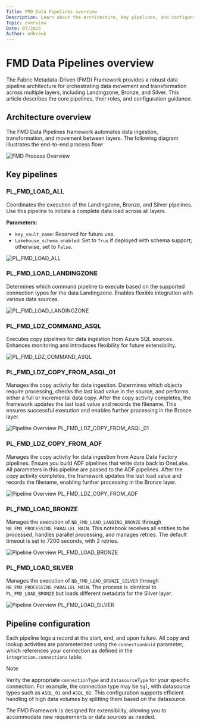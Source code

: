 ```yaml
---
Title: FMD Data Pipelines overview
Description: Learn about the architecture, key pipelines, and configuration of the Fabric Metadata-Driven (FMD) Framework data pipelines.
Topic: overview
Date: 07/2025
Author: edkreuk
---
```


# FMD Data Pipelines overview

The Fabric Metadata-Driven (FMD) Framework provides a robust data pipeline architecture for orchestrating data movement and transformation across multiple layers, including Landingzone, Bronze, and Silver. This article describes the core pipelines, their roles, and configuration guidance.

## Architecture overview

The FMD Data Pipelines framework automates data ingestion, transformation, and movement between layers. The following diagram illustrates the end-to-end process flow:

![FMD Process Overview](/Images/FMD_PROCESS_OVERVIEW.png)

## Key pipelines

### PL_FMD_LOAD_ALL

Coordinates the execution of the Landingzone, Bronze, and Silver pipelines. Use this pipeline to initiate a complete data load across all layers.

**Parameters:**
- `key_vault_name`: Reserved for future use.
- `Lakehouse_schema_enabled`: Set to `True` if deployed with schema support; otherwise, set to `False`.

![PL_FMD_LOAD_ALL](/Images/PL_FMD_LOAD_ALL.png)

### PL_FMD_LOAD_LANDINGZONE

Determines which command pipeline to execute based on the supported connection types for the data Landingzone. Enables flexible integration with various data sources.

![PL_FMD_LOAD_LANDINGZONE](/Images/PL_FMD_LOAD_LANDINGZONE.png)

### PL_FMD_LDZ_COMMAND_ASQL

Executes copy pipelines for data ingestion from Azure SQL sources. Enhances monitoring and introduces flexibility for future extensibility.

![PL_FMD_LDZ_COMMAND_ASQL](/Images/PL_FMD_LDZ_COMMAND_ASQL.png)

### PL_FMD_LDZ_COPY_FROM_ASQL_01

Manages the copy activity for data ingestion. Determines which objects require processing, checks the last load value in the source, and performs either a full or incremental data copy. After the copy activity completes, the framework updates the last load value and records the filename. This ensures successful execution and enables further processing in the Bronze layer.

![Pipeline Overview PL_FMD_LDZ_COPY_FROM_ASQL_01](/Images/PL_FMD_LDZ_COPY_FROM_ASQL_01.png)

### PL_FMD_LDZ_COPY_FROM_ADF

Manages the copy activity for data ingestion from Azure Data Factory pipelines. Ensure you build ADF pipelines that write data back to OneLake. All parameters in this pipeline are passed to the ADF pipelines. After the copy activity completes, the framework updates the last load value and records the filename, enabling further processing in the Bronze layer.

![Pipeline Overview PL_FMD_LDZ_COPY_FROM_ADF](/Images/PL_FMD_LDZ_COPY_FROM_ADF.png)

### PL_FMD_LOAD_BRONZE

Manages the execution of `NB_FMD_LOAD_LANDING_BRONZE` through `NB_FMD_PROCESSING_PARALLEL_MAIN`. This notebook receives all entities to be processed, handles parallel processing, and manages retries. The default timeout is set to 7200 seconds, with 2 retries.

![Pipeline Overview PL_FMD_LOAD_BRONZE ](/images/PL_FMD_LOAD_BRONZE.png)

### PL_FMD_LOAD_SILVER

Manages the execution of `NB_FMD_LOAD_BRONZE_SILVER` through `NB_FMD_PROCESSING_PARALLEL_MAIN`. The process is identical to `PL_FMD_LOAD_BRONZE` but loads different metadata for the Silver layer.

![Pipeline Overview PL_FMD_LOAD_SILVER ](/images/PL_FMD_LOAD_SILVER.png)

## Pipeline configuration

Each pipeline logs a record at the start, end, and upon failure. All copy and lookup activities are parameterized using the `connectionGuid` parameter, which references your connection as defined in the `integration.connections` table.

> [!NOTE]
> Verify the appropriate `connectionType` and `datasourceType` for your specific connection. For example, the connection type may be `Sql`, with datasource types such as `ASQL_01` and `ASQL_02`. This configuration supports efficient handling of high data volumes by splitting them based on the datasource.

The FMD Framework is designed for extensibility, allowing you to accommodate new requirements or data sources as needed.

